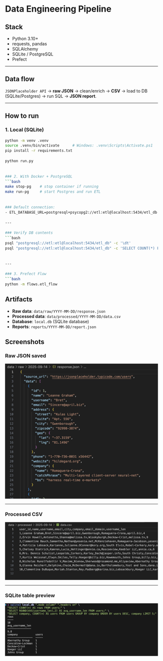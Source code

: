 # Data Engineering Pipeline

## Stack
- Python 3.10+
- requests, pandas
- SQLAlchemy
- SQLite / PostgreSQL
- Prefect

---

## Data flow
`JSONPlaceholder API` → **raw JSON** → clean/enrich → **CSV** → load to DB (SQLite/Postgres) → run SQL → **JSON report**.

---

## How to run

### 1. Local (SQLite)
```bash
python -m venv .venv
source .venv/bin/activate      # Windows: .venv\Scripts\Activate.ps1
pip install -r requirements.txt

python run.py


### 2. With Docker + PostgreSQL
```bash
make stop-pg    # stop container if running
make run-pg     # start Postgres and run ETL


### Default connection:
- ETL_DATABASE_URL=postgresql+psycopg2://etl:etl@localhost:5434/etl_db

---

### Verify DB contents
```bash
psql "postgresql://etl:etl@localhost:5434/etl_db" -c '\dt'
psql "postgresql://etl:etl@localhost:5434/etl_db" -c 'SELECT COUNT(*) FROM users;'


---

### 3. Prefect Flow
```bash
python -m flows.etl_flow
```


## Artifacts

- **Raw data**: `data/raw/YYYY-MM-DD/response.json`
- **Processed data**: `data/processed/YYYY-MM-DD/data.csv`
- **Database**: `local.db` (SQLite database)
- **Reports**: `reports/YYYY-MM-DD/report.json`

## Screenshots

### Raw JSON saved
![Raw JSON](docs/screenshots/raw_json.png)

---

### Processed CSV
![Processed CSV](docs/screenshots/processed_csv.png)

---

### SQLite table preview
![SQLite query and table](docs/screenshots/sqlite_table.png)


